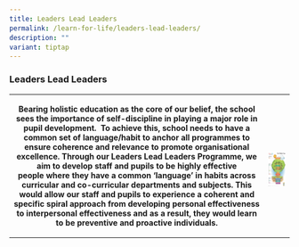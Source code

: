 ```yaml
---
title: Leaders Lead Leaders
permalink: /learn-for-life/leaders-lead-leaders/
description: ""
variant: tiptap
---
```

<h3>Leaders Lead Leaders</h3>
<p></p>
<table style="minWidth: 50px">
<colgroup>
<col>
<col>
</colgroup>
<tbody>
<tr>
<th rowspan="1" colspan="1">
<p>Bearing holistic education as the core of our belief, the school sees
the importance of self-discipline in playing a major role in pupil development.&nbsp;&nbsp;To
achieve this, school needs to have a common set of language/habit to anchor
all programmes to ensure coherence and relevance to promote organisational
excellence. Through our Leaders Lead Leaders Programme, we aim to&nbsp;develop
staff and pupils to be highly effective people&nbsp;where they&nbsp;have
a common ‘language’ in habits across curricular and co-curricular departments
and subjects. This would allow our staff and pupils to&nbsp;experience
a coherent and specific spiral approach from developing personal effectiveness
to interpersonal effectiveness&nbsp;and as a result, they would learn to
be preventive and proactive individuals.</p>
</th>
<th rowspan="1" colspan="1">
<p></p>
<div class="isomer-image-wrapper">
<img style="width: 100%;" height="auto" width="100%" src="/images/lll.png">
</div>
</th>
</tr>
</tbody>
</table>
<p></p>
<p></p>